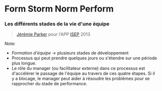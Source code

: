 # Form Storm Norm Perform
### Les différents stades de la vie d'une équipe

> [Jérémie Parker](http://jeremie-parker.com) pour l'APP [ISEP](http://www.isep.fr) 2013

Note:

+ *Formation d'équipe* → plusieurs stades de développement 
+ Processus qui peut prendre quelques jours ou s'étendre sur une période plus longue.
+ Le rôle du manager (ou facilitateur externe) dans ce processus est d'accélérer le passage de l'équipe au travers de ces quatre étapes. Si il y a blocage, le manager peut aider à résoudre les problèmes pour se rapprocher du stade de performance.